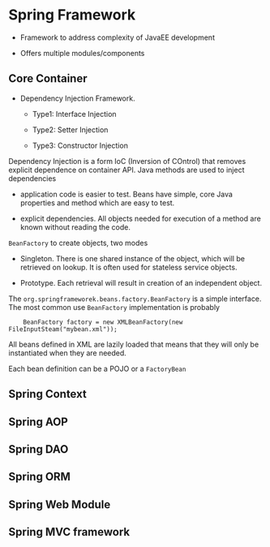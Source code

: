 # Spring Framework



- Framework to address complexity of JavaEE development

- Offers multiple modules/components



## Core Container



- Dependency Injection Framework.

	- Type1: Interface Injection

	- Type2: Setter Injection

	- Type3: Constructor Injection



Dependency Injection is a form IoC (Inversion of COntrol) that removes explicit dependence on container API. Java methods are used to inject dependencies

- application code is easier to test. Beans have simple, core Java properties and method which are easy to test.

- explicit dependencies. All objects needed for execution of a method are known without reading the code.

	

`BeanFactory` to create objects, two modes

- Singleton. There is one shared instance of the object, which will be retrieved on lookup. It is often used for stateless service objects.

- Prototype. Each retrieval will result in creation of an independent object.



The `org.springframeworek.beans.factory.BeanFactory` is a simple interface. The most common use `BeanFactory` implementation is probably	

	

		BeanFactory factory = new XMLBeanFactory(new FileInputSteam("mybean.xml"));



All beans defined in XML are lazily loaded that means that they will only be instantiated when they are needed.



Each bean definition can be a POJO or a `FactoryBean`	



## Spring Context



## Spring AOP



## Spring DAO



## Spring ORM



## Spring Web Module

## Spring MVC framework


